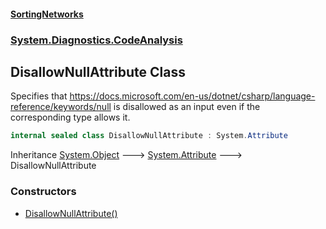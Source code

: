 #### [SortingNetworks](./index.md 'index')
### [System.Diagnostics.CodeAnalysis](./System-Diagnostics-CodeAnalysis.md 'System.Diagnostics.CodeAnalysis')
## DisallowNullAttribute Class
Specifies that https://docs.microsoft.com/en-us/dotnet/csharp/language-reference/keywords/null is disallowed as an input even if the  
corresponding type allows it.  
```csharp
internal sealed class DisallowNullAttribute : System.Attribute
```
Inheritance [System.Object](https://docs.microsoft.com/en-us/dotnet/api/System.Object 'System.Object') &#129106; [System.Attribute](https://docs.microsoft.com/en-us/dotnet/api/System.Attribute 'System.Attribute') &#129106; DisallowNullAttribute  
### Constructors
- [DisallowNullAttribute()](./System-Diagnostics-CodeAnalysis-DisallowNullAttribute-DisallowNullAttribute().md 'System.Diagnostics.CodeAnalysis.DisallowNullAttribute.DisallowNullAttribute()')
